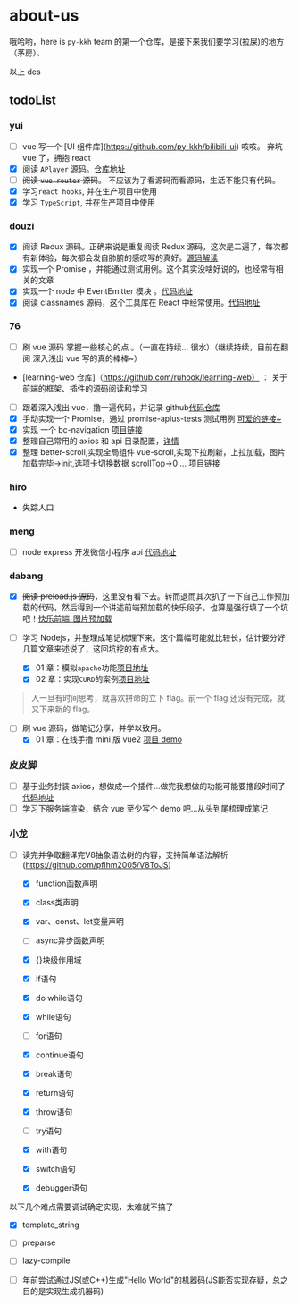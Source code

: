 # about-us

哦哈哟，here is `py-kkh` team 的第一个仓库，是接下来我们要学习(拉屎)的地方（茅房）、

以上 des

## todoList

### yui

- [ ] ~~vue 写一个 [UI 组件库]~~(https://github.com/py-kkh/bilibili-ui) 咳咳。 弃坑 vue 了，拥抱 react
- [x] 阅读 `APlayer` 源码。[仓库地址](https://github.com/miaoyuxinbaby/APlayer)
- [ ] ~~阅读 `vue-router` 源码~~。 不应该为了看源码而看源码，生活不能只有代码。
- [x] 学习`react hooks`, 并在生产项目中使用
- [x] 学习 `TypeScript`, 并在生产项目中使用

### douzi

- [x] 阅读 Redux 源码。正确来说是重复阅读 Redux 源码，这次是二遍了，每次都有新体验，每次都会发自肺腑的感叹写的真好。[源码解读](https://github.com/dongliang1993/learn-excellent-source-code/tree/master/redux%20%E6%BA%90%E7%A0%81%E5%AD%A6%E4%B9%A0)
- [x] 实现一个 Promise ，并能通过测试用例。这个其实没啥好说的，也经常有相关的文章
- [x] 实现一个 node 中 EventEmitter 模块 。[代码地址](https://github.com/dongliang1993/learn-excellent-source-code/tree/master/EventEmitter%20%E8%BD%AE%E5%AD%90)
- [x] 阅读 classnames 源码，这个工具库在 React 中经常使用。[代码地址](https://github.com/dongliang1993/learn-excellent-source-code/tree/master/classNames%20%E6%BA%90%E7%A0%81%E5%AD%A6%E4%B9%A0)

### 76

- [ ] 刷 vue 源码 掌握一些核心的点 。（一直在持续... 很水）（继续持续，目前在翻阅 深入浅出 vue 写的真的棒棒~）
- [learning-web 仓库]（https://github.com/ruhook/learning-web） ： 关于前端的框架、插件的源码阅读和学习
- [ ] 跟着深入浅出 vue，撸一遍代码，并记录 github[代码仓库](https://github.com/ruhook/myself-vue)
- [x] 手动实现一个 Promise，通过 promise-aplus-tests 测试用例 [可爱的链接~](https://github.com/ruhook/my-promise)
- [x] 实现 一个 bc-navigation [项目链接](https://github.com/ruhook/bc-navigation)
- [x] 整理自己常用的 axios 和 api 目录配置，[详情](https://github.com/ruhook/axios-myself)
- [x] 整理 better-scroll,实现全局组件 vue-scroll,实现下拉刷新，上拉加载，图片加载完毕->init,选项卡切换数据 scrollTop->0 ... [项目链接](https://github.com/ruhook/vue-scroll)

### hiro

- 失踪人口

### meng

- [ ] node express 开发微信小程序 api [代码地址](https://github.com/Wonderfour/xcx-js)

### dabang

- [x] ~~阅读 preload.js 源码~~，这里没有看下去。转而退而其次扒了一下自己工作预加载的代码，然后得到一个讲述前端预加载的快乐段子。也算是强行填了一个坑吧！[快乐前端-图片预加载](https://www.cnblogs.com/chedabang/p/10508329.html)

- [ ] 学习 Nodejs，并整理成笔记梳理下来。这个篇幅可能就比较长，估计要分好几篇文章来述说了，这回坑挖的有点大。
  - [x] 01 章：模拟`apache`功能[项目地址](https://github.com/CheDabang/blogCode/tree/master/NodeStudy/DEMO_01)
  - [x] 02 章：实现`CURD`的案例[项目地址](https://github.com/CheDabang/blogCode/tree/master/NodeStudy/DEMO_02)
 
> 人一旦有时间思考，就喜欢拼命的立下 flag。前一个 flag 还没有完成，就又下来新的 flag。

- [ ] 刷 vue 源码，做笔记分享，并学以致用。
  - [x] 01 章：在线手撸 mini 版 vue2 [项目 demo](https://github.com/CheDabang/blogCode/tree/master/learnVue2)

### 皮皮脚

- [ ] 基于业务封装 axios，想做成一个插件...做完我想做的功能可能要撸段时间了[代码地址](https://github.com/jeodeng/jee-axios)
- [ ] 学习下服务端渲染，结合 vue 至少写个 demo 吧...从头到尾梳理成笔记

### 小龙

- [ ] 读完并争取翻译完V8抽象语法树的内容，支持简单语法解析(https://github.com/pflhm2005/V8ToJS)
  - [x] function函数声明
  - [x] class类声明
  - [x] var、const、let变量声明
  - [ ] async异步函数声明
  
  - [x] {}块级作用域
  - [x] if语句
  - [x] do while语句
  - [x] while语句
  - [ ] for语句
  - [x] continue语句
  - [x] break语句
  - [x] return语句
  - [x] throw语句
  - [ ] try语句
  - [x] with语句
  - [x] switch语句
  - [x] debugger语句

以下几个难点需要调试确定实现，太难就不搞了
  - [x] template_string
  - [ ] preparse
  - [ ] lazy-compile

- [ ] 年前尝试通过JS(或C++)生成"Hello World"的机器码(JS能否实现存疑，总之目的是实现生成机器码)
